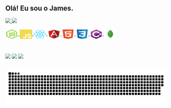 ## Olá! Eu sou o James.
<div>
  <a href="https://github.com/jamesgomes">
    <img width="50%"
      src="https://github-readme-stats.vercel.app/api?username=jamesgomes&show_icons=true&theme=dark&include_all_commits=true&count_private=true" />
    <img width="49%"
      src="https://github-readme-stats.vercel.app/api/top-langs/?username=jamesgomes&layout=compact&langs_count=7&theme=dark" />
</div>
<div style="display: inline_block"><br>
  <img align="center" alt="James-Nodejs" height="30" width="40"
    src="https://raw.githubusercontent.com/devicons/devicon/master/icons/nodejs/nodejs-original.svg">
  <img align="center" alt="James-Js" height="30" width="40"
    src="https://raw.githubusercontent.com/devicons/devicon/master/icons/javascript/javascript-plain.svg">
  <img align="center" alt="James-React" height="30" width="40"
    src="https://raw.githubusercontent.com/devicons/devicon/master/icons/react/react-original.svg">
  <img align="center" alt="James-angularjs" height="30" width="40"
    src="https://raw.githubusercontent.com/devicons/devicon/master/icons/angularjs/angularjs-original.svg">
  <img align="center" alt="James-HTML" height="30" width="40"
    src="https://raw.githubusercontent.com/devicons/devicon/master/icons/html5/html5-original.svg">
  <img align="center" alt="James-CSS" height="30" width="40"
    src="https://raw.githubusercontent.com/devicons/devicon/master/icons/css3/css3-original.svg">
  <img align="center" alt="James-Csharp" height="30" width="40"
    src="https://raw.githubusercontent.com/devicons/devicon/master/icons/csharp/csharp-original.svg">
  <img align="center" alt="James-mongodb" height="30" width="40"
    src="https://raw.githubusercontent.com/devicons/devicon/master/icons/mongodb/mongodb-original.svg">
</div>

##

<div style="display: inline_block"><br>
  <a href="https://instagram.com/jamesgomes" target="_blank"><img
      src="https://img.shields.io/badge/-Instagram-%23E4405F?style=for-the-badge&logo=instagram&logoColor=white"
      target="_blank"></a>
  <a href="mailto:jamesgomes.sistemas@gmail.com"><img
      src="https://img.shields.io/badge/-Gmail-%23333?style=for-the-badge&logo=gmail&logoColor=white"
      target="_blank"></a>
  <a href="https://https://www.linkedin.com/in/jamesgomesbr/" target="_blank"><img
      src="https://img.shields.io/badge/-LinkedIn-%230077B5?style=for-the-badge&logo=linkedin&logoColor=white"
      target="_blank"></a>

</div>
  
  ##
![Snake animation](https://github.com/jamesgomes/jamesgomes/blob/output/github-contribution-grid-snake.svg)
